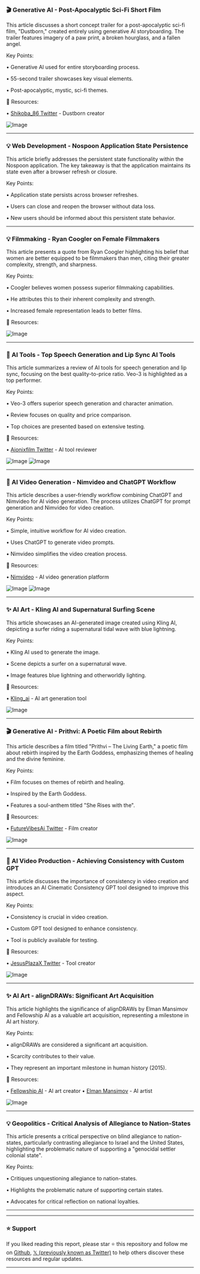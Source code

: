 ### 🎬 Generative AI - Post-Apocalyptic Sci-Fi Short Film

This article discusses a short concept trailer for a post-apocalyptic sci-fi film, "Dustborn," created entirely using generative AI storyboarding.  The trailer features imagery of a paw print, a broken hourglass, and a fallen angel.

Key Points:

• Generative AI used for entire storyboarding process.

• 55-second trailer showcases key visual elements.

• Post-apocalyptic, mystic, sci-fi themes.


🔗 Resources:

• [Shikoba_86 Twitter](https://x.com/shikoba_86) - Dustborn creator

![Image](https://pbs.twimg.com/amplify_video_thumb/1934578970671882240/img/3NFbpWqP_yNJbEhb.jpg)


---

### 💡 Web Development -  Nospoon Application State Persistence

This article briefly addresses the persistent state functionality within the Nospoon application. The key takeaway is that the application maintains its state even after a browser refresh or closure.

Key Points:

• Application state persists across browser refreshes.

• Users can close and reopen the browser without data loss.

•  New users should be informed about this persistent state behavior.


---

### 💡 Filmmaking - Ryan Coogler on Female Filmmakers

This article presents a quote from Ryan Coogler highlighting his belief that women are better equipped to be filmmakers than men, citing their greater complexity, strength, and sharpness.

Key Points:

• Coogler believes women possess superior filmmaking capabilities.

• He attributes this to their inherent complexity and strength.

• Increased female representation leads to better films.


🔗 Resources:

![Image](https://pbs.twimg.com/media/GtgqlbyboAAjQE8?format=jpg&name=small)


---

### 🚀 AI Tools - Top Speech Generation and Lip Sync AI Tools

This article summarizes a review of AI tools for speech generation and lip sync, focusing on the best quality-to-price ratio. Veo-3 is highlighted as a top performer.

Key Points:

• Veo-3 offers superior speech generation and character animation.

• Review focuses on quality and price comparison.

•  Top choices are presented based on extensive testing.


🔗 Resources:

• [Aionixfilm Twitter](https://x.com/aionixfilm) - AI tool reviewer

![Image](https://pbs.twimg.com/amplify_video_thumb/1934586266794024960/img/0YjxbGeNM8coZo04.jpg)
![Image](https://pbs.twimg.com/amplify_video_thumb/1934593190293856256/img/d5LSRrYWnZoQLUJb.jpg)


---

### 🚀 AI Video Generation - Nimvideo and ChatGPT Workflow

This article describes a user-friendly workflow combining ChatGPT and Nimvideo for AI video generation. The process utilizes ChatGPT for prompt generation and Nimvideo for video creation.

Key Points:

• Simple, intuitive workflow for AI video creation.

• Uses ChatGPT to generate video prompts.

• Nimvideo simplifies the video creation process.


🔗 Resources:

• [Nimvideo](https://x.com/nimvideo) - AI video generation platform

![Image](https://pbs.twimg.com/ext_tw_video_thumb/1934297437834723328/pu/img/1-Xyxvt1c4hdilJg.jpg)
![Image](https://pbs.twimg.com/amplify_video_thumb/1933984960961978368/img/_qolpFPUnomYv5oZ?format=jpg&name=240x240)


---

### ✨ AI Art - Kling AI and Supernatural Surfing Scene

This article showcases an AI-generated image created using Kling AI, depicting a surfer riding a supernatural tidal wave with blue lightning.

Key Points:

•  Kling AI used to generate the image.

•  Scene depicts a surfer on a supernatural wave.

•  Image features blue lightning and otherworldly lighting.


🔗 Resources:

• [Kling_ai](https://x.com/Kling_ai) - AI art generation tool

![Image](https://pbs.twimg.com/amplify_video_thumb/1934552353765498880/img/jUwScDbzWCtL8ywI.jpg)



---

### 🎬 Generative AI - Prithvi: A Poetic Film about Rebirth

This article describes a film titled "Prithvi – The Living Earth," a poetic film about rebirth inspired by the Earth Goddess, emphasizing themes of healing and the divine feminine.

Key Points:

•  Film focuses on themes of rebirth and healing.

•  Inspired by the Earth Goddess.

•  Features a soul-anthem titled "She Rises with the".


🔗 Resources:

• [FutureVibesAi Twitter](https://x.com/FutureVibesAi) - Film creator

![Image](https://pbs.twimg.com/amplify_video_thumb/1930935400882974720/img/PiNyja0_qBq3Bu_Y.jpg)


---

### 🤖 AI Video Production - Achieving Consistency with Custom GPT

This article discusses the importance of consistency in video creation and introduces an AI Cinematic Consistency GPT tool designed to improve this aspect.

Key Points:

• Consistency is crucial in video creation.

• Custom GPT tool designed to enhance consistency.

• Tool is publicly available for testing.


🔗 Resources:

• [JesusPlazaX Twitter](https://x.com/JesusPlazaX) - Tool creator

![Image](https://pbs.twimg.com/amplify_video_thumb/1932556851062673408/img/oRXJlIGwPdjrinC1.jpg)


---

### ✨ AI Art - alignDRAWs:  Significant Art Acquisition

This article highlights the significance of alignDRAWs by Elman Mansimov and Fellowship AI as a valuable art acquisition, representing a milestone in AI art history.

Key Points:

• alignDRAWs are considered a significant art acquisition.

•  Scarcity contributes to their value.

•  They represent an important milestone in human history (2015).


🔗 Resources:

• [Fellowship AI](https://x.com/FellowshipAi) - AI art creator
• [Elman Mansimov](https://x.com/elmanmansimov) - AI artist

![Image](https://pbs.twimg.com/media/Gtf1jSRbQAAHxnU?format=jpg&name=small)


---

### 💡 Geopolitics -  Critical Analysis of Allegiance to Nation-States

This article presents a critical perspective on blind allegiance to nation-states, particularly contrasting allegiance to Israel and the United States, highlighting the problematic nature of supporting a "genocidal settler colonial state".

Key Points:

• Critiques unquestioning allegiance to nation-states.

• Highlights the problematic nature of supporting certain states.

•  Advocates for critical reflection on national loyalties.


---


---

### ⭐️ Support

If you liked reading this report, please star ⭐️ this repository and follow me on [Github](https://github.com/Drix10), [𝕏 (previously known as Twitter)](https://x.com/DRIX_10_) to help others discover these resources and regular updates.

---